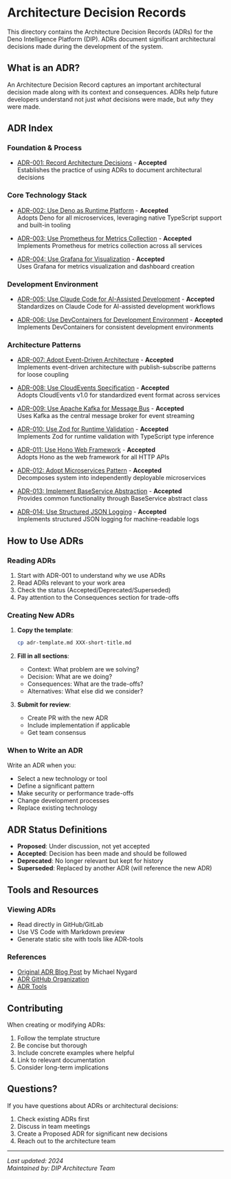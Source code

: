 # Architecture Decision Records

This directory contains the Architecture Decision Records (ADRs) for the Deno Intelligence Platform (DIP). ADRs document significant architectural decisions made during the development of the system.

## What is an ADR?

An Architecture Decision Record captures an important architectural decision made along with its context and consequences. ADRs help future developers understand not just _what_ decisions were made, but _why_ they were made.

## ADR Index

### Foundation & Process

- [ADR-001: Record Architecture Decisions](./001-record-architecture-decisions.md) - **Accepted**\
  Establishes the practice of using ADRs to document architectural decisions

### Core Technology Stack

- [ADR-002: Use Deno as Runtime Platform](./002-use-deno-runtime.md) - **Accepted**\
  Adopts Deno for all microservices, leveraging native TypeScript support and built-in tooling

- [ADR-003: Use Prometheus for Metrics Collection](./003-use-prometheus-for-metrics.md) - **Accepted**\
  Implements Prometheus for metrics collection across all services

- [ADR-004: Use Grafana for Visualization](./004-use-grafana-for-visualization.md) - **Accepted**\
  Uses Grafana for metrics visualization and dashboard creation

### Development Environment

- [ADR-005: Use Claude Code for AI-Assisted Development](./005-use-claude-code-for-development.md) - **Accepted**\
  Standardizes on Claude Code for AI-assisted development workflows

- [ADR-006: Use DevContainers for Development Environment](./006-use-devcontainers.md) - **Accepted**\
  Implements DevContainers for consistent development environments

### Architecture Patterns

- [ADR-007: Adopt Event-Driven Architecture](./007-adopt-event-driven-architecture.md) - **Accepted**\
  Implements event-driven architecture with publish-subscribe patterns for loose coupling

- [ADR-008: Use CloudEvents Specification](./008-use-cloudevents-specification.md) - **Accepted**\
  Adopts CloudEvents v1.0 for standardized event format across services

- [ADR-009: Use Apache Kafka for Message Bus](./009-use-kafka-for-messaging.md) - **Accepted**\
  Uses Kafka as the central message broker for event streaming

- [ADR-010: Use Zod for Runtime Validation](./010-use-zod-for-validation.md) - **Accepted**\
  Implements Zod for runtime validation with TypeScript type inference

- [ADR-011: Use Hono Web Framework](./011-use-hono-web-framework.md) - **Accepted**\
  Adopts Hono as the web framework for all HTTP APIs

- [ADR-012: Adopt Microservices Pattern](./012-adopt-microservices-pattern.md) - **Accepted**\
  Decomposes system into independently deployable microservices

- [ADR-013: Implement BaseService Abstraction](./013-implement-baseservice-abstraction.md) - **Accepted**\
  Provides common functionality through BaseService abstract class

- [ADR-014: Use Structured JSON Logging](./014-use-structured-json-logging.md) - **Accepted**\
  Implements structured JSON logging for machine-readable logs

## How to Use ADRs

### Reading ADRs

1. Start with ADR-001 to understand why we use ADRs
2. Read ADRs relevant to your work area
3. Check the status (Accepted/Deprecated/Superseded)
4. Pay attention to the Consequences section for trade-offs

### Creating New ADRs

1. **Copy the template**:
   ```bash
   cp adr-template.md XXX-short-title.md
   ```

2. **Fill in all sections**:
   - Context: What problem are we solving?
   - Decision: What are we doing?
   - Consequences: What are the trade-offs?
   - Alternatives: What else did we consider?

3. **Submit for review**:
   - Create PR with the new ADR
   - Include implementation if applicable
   - Get team consensus

### When to Write an ADR

Write an ADR when you:

- Select a new technology or tool
- Define a significant pattern
- Make security or performance trade-offs
- Change development processes
- Replace existing technology

## ADR Status Definitions

- **Proposed**: Under discussion, not yet accepted
- **Accepted**: Decision has been made and should be followed
- **Deprecated**: No longer relevant but kept for history
- **Superseded**: Replaced by another ADR (will reference the new ADR)

## Tools and Resources

### Viewing ADRs

- Read directly in GitHub/GitLab
- Use VS Code with Markdown preview
- Generate static site with tools like ADR-tools

### References

- [Original ADR Blog Post](https://cognitect.com/blog/2011/11/15/documenting-architecture-decisions) by Michael Nygard
- [ADR GitHub Organization](https://adr.github.io/)
- [ADR Tools](https://github.com/npryce/adr-tools)

## Contributing

When creating or modifying ADRs:

1. Follow the template structure
2. Be concise but thorough
3. Include concrete examples where helpful
4. Link to relevant documentation
5. Consider long-term implications

## Questions?

If you have questions about ADRs or architectural decisions:

1. Check existing ADRs first
2. Discuss in team meetings
3. Create a Proposed ADR for significant new decisions
4. Reach out to the architecture team

---

_Last updated: 2024_\
_Maintained by: DIP Architecture Team_
